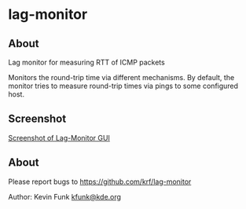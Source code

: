# lag-monitor

## About

Lag monitor for measuring RTT of ICMP packets

Monitors the round-trip time via different mechanisms.
By default, the monitor tries to measure round-trip times via pings to some configured host.

## Screenshot

[Screenshot of Lag-Monitor GUI](/data/lag-monitor-normal.png?raw=true "Screenshot of Lag-Monitor GUI")

## About

Please report bugs to https://github.com/krf/lag-monitor

Author: Kevin Funk <kfunk@kde.org>
